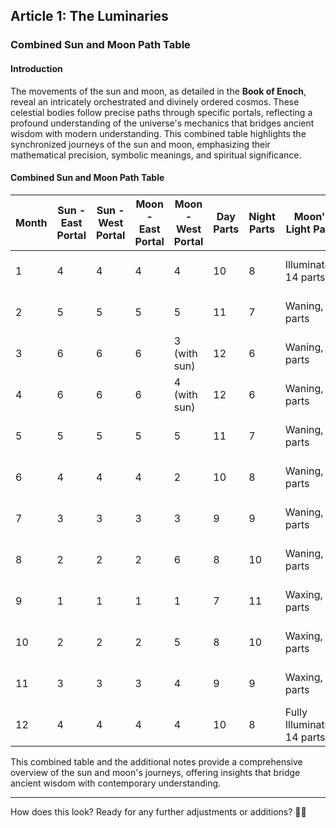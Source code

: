 ## Article 1: The Luminaries

### Combined Sun and Moon Path Table

#### Introduction

The movements of the sun and moon, as detailed in the **Book of Enoch**, reveal an intricately orchestrated and divinely ordered cosmos. These celestial bodies follow precise paths through specific portals, reflecting a profound understanding of the universe's mechanics that bridges ancient wisdom with modern understanding. This combined table highlights the synchronized journeys of the sun and moon, emphasizing their mathematical precision, symbolic meanings, and spiritual significance.

#### Combined Sun and Moon Path Table

| Month | Sun - East Portal | Sun - West Portal | Moon - East Portal | Moon - West Portal | Day Parts | Night Parts | Moon's Light Parts          | Moon's Days of Travel | Notes on Journey                       |
|-------|-------------------|-------------------|--------------------|--------------------|-----------|-------------|-----------------------------|-----------------------|----------------------------------------|
| 1     | 4                 | 4                 | 4                  | 4                  | 10        | 8           | Illuminated, 14 parts       | 30                    | Completes monthly cycle                |
| 2     | 5                 | 5                 | 5                  | 5                  | 11        | 7           | Waning, 13 parts            | 29.5                  | Aligns closely with sun’s cycle        |
| 3     | 6                 | 6                 | 6                  | 3 (with sun)       | 12        | 6           | Waning, 12 parts            | 30                    | Sets with the sun in 3rd portal        |
| 4     | 6                 | 6                 | 6                  | 4 (with sun)       | 12        | 6           | Waning, 11 parts            | 30                    | Sets with the sun in 4th portal        |
| 5     | 5                 | 5                 | 5                  | 5                  | 11        | 7           | Waning, 10 parts            | 29.5                  | Compensates for lunar cycle            |
| 6     | 4                 | 4                 | 4                  | 2                  | 10        | 8           | Waning, 9 parts             | 30                    | Adjusts light and darkness balance     |
| 7     | 3                 | 3                 | 3                  | 3                  | 9         | 9           | Waning, 8 parts             | 29.5                  | Sets and recalculates paths            |
| 8     | 2                 | 2                 | 2                  | 6                  | 8         | 10          | Waning, 7 parts             | 30                    | Aligns with sun’s overplus             |
| 9     | 1                 | 1                 | 1                  | 1                  | 7         | 11          | Waxing, 8 parts             | 29.5                  | Adapts to 364-day calendar             |
| 10    | 2                 | 2                 | 2                  | 5                  | 8         | 10          | Waxing, 9 parts             | 30                    | Periodic shifts observed               |
| 11    | 3                 | 3                 | 3                  | 4                  | 9         | 9           | Waxing, 10 parts            | 29.5                  | Synchronizes with sun’s portals        |
| 12    | 4                 | 4                 | 4                  | 4                  | 10        | 8           | Fully Illuminated, 14 parts | 30                    | Adjusts for remaining days             |


This combined table and the additional notes provide a comprehensive overview of the sun and moon's journeys, offering insights that bridge ancient wisdom with contemporary understanding.

---

How does this look? Ready for any further adjustments or additions? 🌙✨
